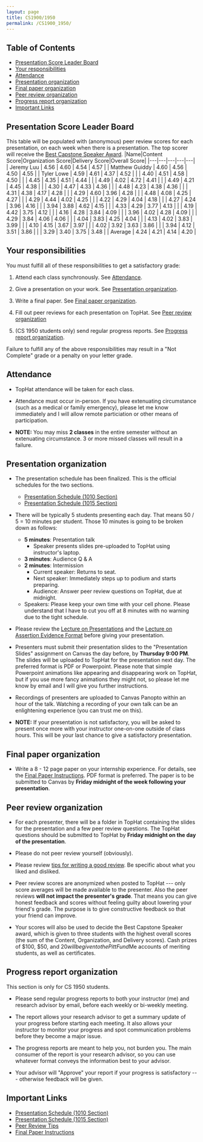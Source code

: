 ```yaml
---
layout: page
title: CS1900/1950
permalink: /CS1900_1950/
---
```

## Table of Contents

- [Presentation Score Leader Board](#presentation-score-leader-board)
- [Your responsibilities](#your-responsibilities)
- [Attendance](#attendance)
- [Presentation organization](#presentation-organization)
- [Final paper organization](#final-paper-organization)
- [Peer review organization](#peer-review-organization)
- [Progress report organization](#progress-report-organization)
- [Important Links](#important-links)

## Presentation Score Leader Board

This table will be populated with (anonymous) peer review scores for each
presentation, on each week when there is a presentation.  The top scorer
will receive the [Best Capstone Speaker Award](#peer-review-organization).
|Name|Content Score|Organization Score|Delivery Score|Overall Score|
|---|---|---|---|---|
| Jeremy Luu | 4.56 | 4.60 | 4.54 | 4.57 |
| Matthew Guiddy | 4.60 | 4.56 | 4.50 | 4.55 |
| Tyler Lowe | 4.59 | 4.61 | 4.37 | 4.52 |
|  | 4.40 | 4.51 | 4.58 | 4.50 |
|  | 4.45 | 4.35 | 4.51 | 4.44 |
|  | 4.49 | 4.02 | 4.72 | 4.41 |
|  | 4.49 | 4.21 | 4.45 | 4.38 |
|  | 4.30 | 4.47 | 4.33 | 4.36 |
|  | 4.48 | 4.23 | 4.38 | 4.36 |
|  | 4.31 | 4.38 | 4.17 | 4.28 |
|  | 4.29 | 4.60 | 3.96 | 4.28 |
|  | 4.48 | 4.08 | 4.25 | 4.27 |
|  | 4.29 | 4.44 | 4.02 | 4.25 |
|  | 4.22 | 4.29 | 4.04 | 4.18 |
|  | 4.27 | 4.24 | 3.96 | 4.16 |
|  | 3.94 | 3.88 | 4.62 | 4.15 |
|  | 4.33 | 4.29 | 3.77 | 4.13 |
|  | 4.19 | 4.42 | 3.75 | 4.12 |
|  | 4.16 | 4.28 | 3.84 | 4.09 |
|  | 3.96 | 4.02 | 4.28 | 4.09 |
|  | 4.29 | 3.84 | 4.06 | 4.06 |
|  | 4.04 | 3.83 | 4.25 | 4.04 |
|  | 4.13 | 4.02 | 3.83 | 3.99 |
|  | 4.10 | 4.15 | 3.67 | 3.97 |
|  | 4.02 | 3.92 | 3.63 | 3.86 |
|  | 3.94 | 4.12 | 3.51 | 3.86 |
|  | 3.29 | 3.40 | 3.75 | 3.48 |
| Average | 4.24 | 4.21 | 4.14 | 4.20 |


## Your responsibilities

You must fulfill all of these responsibilities to get a satisfactory grade:

1. Attend each class synchronously.  See [Attendance](#attendance).

1. Give a presentation on your work.  See [Presentation organization](#presentation-organization).

1. Write a final paper.  See [Final paper organization](#final-paper-organization).

1. Fill out peer reviews for each presentation on TopHat.  See [Peer review organization](#peer-review-organization)

1. (CS 1950 students only) send regular progress reports.  See [Progress report organization](#progress-report-organization).

Failure to fulfill any of the above responsibilities may result in a "Not
Complete" grade or a penalty on your letter grade.

## Attendance

* TopHat attendance will be taken for each class.

* Attendance must occur in-person.  If you have extenuating circumstance
  (such as a medical or family emergency), please let me know immediately
and I will allow remote particiation or other means of participation.

* **NOTE:** You may miss **2 classes** in the entire semester without an
  extenuating circumstance.  3 or more missed classes will result in a
failure.


## Presentation organization

* The presentation schedule has been finalized.  This is the official schedules for the two sections.
  * [Presentation Schedule (1010 Section)]({{site.baseurl}}/internship_presentation_schedule_1010)
  * [Presentation Schedule (1015 Section)]({{site.baseurl}}/internship_presentation_schedule_1015)

* There will be typically 5 students presenting each day.  That means 50 / 5 =
  10 minutes per student.  Those 10 minutes is going to be broken down as
follows:
  * **5 minutes**: Presentation talk
    * Speaker presents slides pre-uploaded to TopHat using instructor's laptop.
  * **3 minutes**: Audience Q & A
  * **2 minutes**: Intermission
    * Current speaker: Returns to seat.
    * Next speaker: Immediately steps up to podium and starts preparing.
    * Audience: Answer peer review questions on TopHat, due at midnight.
  * Speakers: Please keep your own time with your cell phone.  Please
    understand that I have to cut you off at 8 minutes with no warning due to
the tight schedule.

* Please review the [Lecture on Presentations]({{site.baseurl}}/internships/pdfs/lecture-on-presentations-internship.pdf) and the [Lecture on
  Assertion Evidence Format]({{site.baseurl}}/internships/pdfs/lecture-on-assertion-evidence-format.pdf) before giving your presentation.  

* Presenters must submit their presentation slides to the "Presentation Slides"
  assignment on Canvas the day before, by **Thursday 9:00 PM**.  The slides
will be uploaded to TopHat for the presentation next day.  The preferred format
is PDF or Powerpoint.  Please note that simple Powerpoint animations like
appearing and disappearing work on TopHat, but if you use more fancy animations
they might not, so please let me know by email and I will give you further
instructions.

* Recordings of presenters are uploaded to Canvas Panopto within an hour of the
  talk.  Watching a recording of your own talk can be an enlightening
experience (you can trust me on this).

* **NOTE:** If your presentation is not satisfactory, you will be asked to
  present once more with your instructor one-on-one outside of class hours.
This will be your last chance to give a satisfactory presentation.

## Final paper organization

* Write a 8 - 12 page paper on your internship experience.  For details, see the
[Final Paper Instructions]({{site.baseurl}}/final_paper).  PDF format is
preferred.  The paper is to be submitted to Canvas by **Friday midnight 
of the week following your presentation**.

## Peer review organization

* For each presenter, there will be a folder in TopHat containing the slides
  for the presentation and a few peer review questions.  The TopHat questions
should be submitted to TopHat by **Friday midnight on the day of the
presentation**.

* Please do not peer review yourself (obviously).

* Please review [tips for writing a good review]({{site.baseurl}}/review_tips).
  Be specific about what you liked and disliked.

* Peer review scores are anonymized when posted to TopHat --- only score
  averages will be made available to the presenter.  Also the peer reviews
**will not impact the presenter's grade**.  That means you can give honest
feedback and scores without feeling guilty about lowering your friend's
grade.  The purpose is to give constructive feedback so that your friend can
improve.  

* Your scores will also be used to decide the Best Capstone Speaker award,
which is given to three students with the highest overall scores (the sum of
the Content, Organization, and Delivery scores).  Cash prizes of $100, $50,
and $20 will be given to the PittFund$Me accounts of meriting students, as
well as certificates.

## Progress report organization

This section is only for CS 1950 students.

* Please send regular progress reports to both your instructor (me) and
  research advisor by email, before each weekly or bi-weekly meeting.  

* The report allows your research advisor to get a summary update of your
  progress before starting each meeting.  It also allows your instructor to
monitor your progress and spot communication problems before they become a
major issue.  

* The progress reports are meant to help you, not burden you.  The main
  consumer of the report is your research advisor, so you can use whatever
format conveys the information best to your advisor.

* Your advisor will "Approve" your report if your progress is satisfactory ---
  otherwise feedback will be given.

## Important Links

* [Presentation Schedule (1010 Section)]({{site.baseurl}}/internship_presentation_schedule_1010)
* [Presentation Schedule (1015 Section)]({{site.baseurl}}/internship_presentation_schedule_1015)
* [Peer Review Tips]({{site.baseurl}}/review_tips)
* [Final Paper Instructions]({{site.baseurl}}/final_paper)
